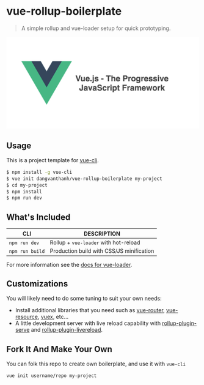 # vue-rollup-boilerplate

> A simple rollup and vue-loader setup for quick prototyping.

![](screenshot.png)

## Usage

This is a project template for [vue-cli](https://github.com/vuejs/vue-cli).

```bash
$ npm install -g vue-cli
$ vue init dangvanthanh/vue-rollup-boilerplate my-project
$ cd my-project
$ npm install
$ npm run dev
```

## What's Included

| CLI             | DESCRIPTION                               |
| --------------- | ----------------------------------------- |
| `npm run dev`   | Rollup + `vue-loader` with hot-reload     |
| `npm run build` | Production build with CSS/JS minification |

For more information see the [docs for vue-loader](http://vuejs.github.io/vue-loader).

## Customizations

You will likely need to do some tuning to suit your own needs:

- Install additional libraries that you need such as [vue-router](https://github.com/vuejs/vue-router), [vue-resource](https://github.com/vuejs/vue-resource), [vuex](https://github.com/vuejs/vuex), etc...
- A little development server with live reload capability with [rollup-plugin-serve](https://github.com/thgh/rollup-plugin-serve) and [rollup-plugin-livereload](https://github.com/thgh/rollup-plugin-livereload).

## Fork It And Make Your Own

You can folk this repo to create own boilerplate, and use it with `vue-cli`

```bash
vue init username/repo my-project
```
